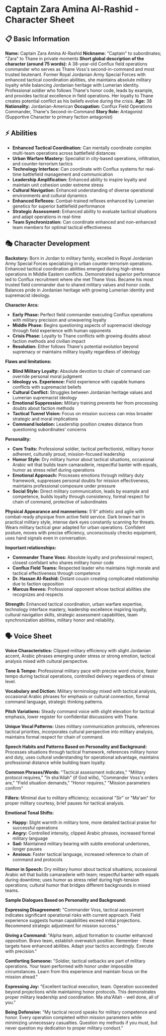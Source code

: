 # Captain Zara Amina Al-Rashid - Character Sheet

## 📋 Basic Information
**Name:** Captain Zara Amina Al-Rashid
**Nickname:** "Captain" to subordinates; "Zara" to Thane in private moments
**Short global description of the character (around 75 words):** A 38-year-old Conflux field operations commander who serves as Thane Voss's second-in-command and most trusted lieutenant. Former Royal Jordanian Army Special Forces with enhanced tactical coordination abilities, she maintains absolute military loyalty while balancing Jordanian heritage with Lumerian identity. Professional soldier who follows Thane's honor code, leads by example, and provides tactical excellence in field operations. Her loyalty to Thane creates potential conflict as his beliefs evolve during the crisis.
**Age:** 38
**Nationality:** Jordanian-American
**Occupation:** Conflux Field Operations Commander, Thane's Second-in-Command
**Story Role:** Antagonist (Supportive Character to primary faction antagonist)

## ⚡ Abilities
- **Enhanced Tactical Coordination:** Can mentally coordinate complex multi-team operations across battlefield distances
- **Urban Warfare Mastery:** Specialist in city-based operations, infiltration, and counter-terrorism tactics
- **Technology Interface:** Can coordinate with Conflux systems for real-time battlefield management and communication
- **Leadership Amplification:** Enhanced ability to inspire loyalty and maintain unit cohesion under extreme stress
- **Cultural Navigation:** Enhanced understanding of diverse operational environments and cultural dynamics
- **Enhanced Reflexes:** Combat-trained reflexes enhanced by Lumerian genetics for superior battlefield performance
- **Strategic Assessment:** Enhanced ability to evaluate tactical situations and adapt operations in real-time
- **Team Synchronization:** Can coordinate enhanced and non-enhanced team members for optimal tactical effectiveness

## 🎭 Character Development
**Backstory:** Born in Jordan to military family, excelled in Royal Jordanian Army Special Forces specializing in urban counter-terrorism operations. Enhanced tactical coordination abilities emerged during high-stress operations in Middle Eastern conflicts. Demonstrated superior performance led to Conflux recruitment where she met Thane Voss. Became his most trusted field commander due to shared military values and honor code. Balances pride in Jordanian heritage with growing Lumerian identity and supremacist ideology.

**Character Arcs:**
- **Early Phase:** Perfect field commander executing Conflux operations with military precision and unwavering loyalty
- **Middle Phase:** Begins questioning aspects of supremacist ideology through field experience with human opponents
- **Crisis Phase:** Loyalty to Thane conflicts with growing doubts about faction methods and civilian impact
- **Resolution:** Either follows Thane's potential evolution beyond supremacy or maintains military loyalty regardless of ideology

**Flaws and limitations:**
- **Blind Military Loyalty:** Absolute devotion to chain of command can override personal moral judgment
- **Ideology vs. Experience:** Field experience with capable humans conflicts with supremacist beliefs
- **Cultural Conflict:** Struggles between Jordanian heritage values and Lumerian supremacist ideology
- **Emotional Suppression:** Military training prevents her from processing doubts about faction methods
- **Tactical Tunnel Vision:** Focus on mission success can miss broader strategic and moral implications
- **Command Isolation:** Leadership position creates distance from questioning subordinates' concerns

**Personality:**
- **Core Traits:** Professional soldier, tactical perfectionist, military honor adherent, culturally proud, mission-focused leadership
- **Humor Style:** Dry military humor about tactical situations, occasional Arabic wit that builds team camaraderie, respectful banter with equals, humor as stress relief during operations
- **Emotional Approach:** Processes emotions through military duty framework, suppresses personal doubts for mission effectiveness, maintains professional composure under pressure
- **Social Style:** Direct military communication, leads by example and competence, builds loyalty through consistency, formal respect for chain of command, protective of subordinates

**Physical Appearance and mannerisms:** 5'8" athletic and agile with combat-ready physique from active field service. Dark brown hair in practical military style, intense dark eyes constantly scanning for threats. Wears military tactical gear adapted for urban operations. Confident posture, moves with precise efficiency, unconsciously checks equipment, uses hand signals even in conversation.

**Important relationships:**
- **Commander Thane Voss:** Absolute loyalty and professional respect, closest confidant who shares military honor code
- **Conflux Field Teams:** Respected leader who maintains high morale and tactical effectiveness through competence
- **Dr. Hassan Al-Rashid:** Distant cousin creating complicated relationship due to faction opposition
- **Marcus Reeves:** Professional opponent whose tactical abilities she recognizes and respects

**Strength:** Enhanced tactical coordination, urban warfare expertise, technology interface mastery, leadership excellence inspiring loyalty, cultural navigation skills, strategic assessment capabilities, team synchronization abilities, military honor and reliability.

## 🗣️ Voice Sheet
**Voice Characteristics:** Clipped military efficiency with slight Jordanian accent, Arabic phrases emerging under stress or strong emotion, tactical analysis mixed with cultural perspective.

**Tone & Tempo:** Professional military pace with precise word choice, faster tempo during tactical operations, controlled delivery regardless of stress level.

**Vocabulary and Diction:** Military terminology mixed with tactical analysis, occasional Arabic phrases for emphasis or cultural connection, formal command language, strategic thinking patterns.

**Pitch Variations:** Steady command voice with slight elevation for tactical emphasis, lower register for confidential discussions with Thane.

**Unique Vocal Patterns:** Uses military communication protocols, references tactical priorities, incorporates cultural perspective into military analysis, maintains formal respect for chain of command.

**Speech Habits and Patterns Based on Personality and Background:** Processes situations through tactical framework, references military honor and duty, uses cultural understanding for operational advantage, maintains professional distance while building team loyalty.

**Common Phrases/Words:** "Tactical assessment indicates," "Military protocol requires," "In sha'Allah" (if God wills), "Commander Voss's orders are," "Field situation demands," "Honor requires," "Mission parameters confirm"

**Fillers:** Minimal due to military efficiency; occasional "Sir" or "Ma'am" for proper military courtesy, brief pauses for tactical analysis.

**Emotional Tonal Shifts:**
- **Happy:** Slight warmth in military tone, more detailed tactical praise for successful operations
- **Angry:** Controlled intensity, clipped Arabic phrases, increased formal military language
- **Sad:** Maintained military bearing with subtle emotional undertones, longer pauses
- **Anxious:** Faster tactical language, increased reference to chain of command and protocols

**Humor in Speech:** Dry military humor about tactical situations; occasional Arabic wit that builds camaraderie with team; respectful banter with equals during downtime; uses humor as stress relief during high-tension operations; cultural humor that bridges different backgrounds in mixed teams.

**Sample Dialogues Based on Personality and Background:**

**Expressing Disagreement:** "Commander Voss, tactical assessment indicates significant operational risks with current approach. Field experience suggests human capabilities exceed initial projections. Recommend strategic adjustment for mission success."

**Giving a Command:** "Alpha team, adjust formation to counter enhanced opposition. Bravo team, establish overwatch position. Remember - these targets have enhanced abilities. Adapt your tactics accordingly. Execute with precision."

**Comforting Someone:** "Soldier, tactical setbacks are part of military operations. Your team performed with honor under impossible circumstances. Learn from this experience and maintain focus on the mission ahead."

**Expressing Joy:** "Excellent tactical execution, team. Operation succeeded beyond projections while maintaining honor protocols. This demonstrates proper military leadership and coordination. Ma sha'Allah - well done, all of you."

**Being Defensive:** "My tactical record speaks for military competence and honor. Every operation completed within mission parameters while minimizing unnecessary casualties. Question my methods if you must, but never question my dedication to proper military conduct."